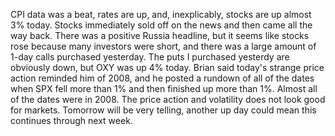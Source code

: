 CPI data was a beat, rates are up, and, inexplicably, stocks are up almost 3% today. Stocks immediately sold off on the news and then came all the way back. There was a positive Russia headline, but it seems like stocks rose because many investors were short, and there was a large amount of 1-day calls purchased yesterday. The puts I purchased yesterdy are obviously down, but OXY was up 4% today. Brian said today's strange price action reminded him of 2008, and he posted a rundown of all of the dates when SPX fell more than 1% and then finished up more than 1%. Almost all of the dates were in 2008. The price action and volatility does not look good for markets. Tomorrow will be very telling, another up day could mean this continues through next week. 